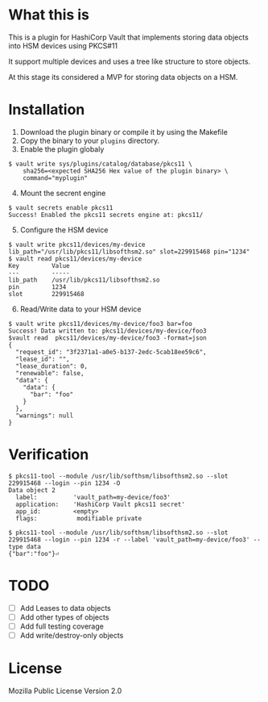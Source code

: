 # What this is

This is a plugin for HashiCorp Vault that implements storing data objects into HSM devices using PKCS#11 

It support multiple devices and uses a tree like structure to store objects.

At this stage its considered a MVP for storing data objects on a HSM.

# Installation

1. Download the plugin binary or compile it by using the Makefile
2. Copy the binary to your `plugins` directory.
3. Enable the plugin globaly

```
$ vault write sys/plugins/catalog/database/pkcs11 \
    sha256=<expected SHA256 Hex value of the plugin binary> \
    command="myplugin"
```
4. Mount the secrent engine
```
$ vault secrets enable pkcs11
Success! Enabled the pkcs11 secrets engine at: pkcs11/
```
5. Configure the HSM device
```
$ vault write pkcs11/devices/my-device lib_path="/usr/lib/pkcs11/libsofthsm2.so" slot=229915468 pin="1234"   
$ vault read pkcs11/devices/my-device
Key         Value
---         -----
lib_path    /usr/lib/pkcs11/libsofthsm2.so
pin         1234
slot        229915468

```
6. Read/Write data to your HSM device
```
$ vault write pkcs11/devices/my-device/foo3 bar=foo
Success! Data written to: pkcs11/devices/my-device/foo3
$vault read  pkcs11/devices/my-device/foo3 -format=json
{
  "request_id": "3f2371a1-a0e5-b137-2edc-5cab18ee59c6",
  "lease_id": "",
  "lease_duration": 0,
  "renewable": false,
  "data": {
    "data": {
      "bar": "foo"
    }
  },
  "warnings": null
}
```
# Verification 

```
$ pkcs11-tool --module /usr/lib/softhsm/libsofthsm2.so --slot 229915468 --login --pin 1234 -O
Data object 2
  label:          'vault_path=my-device/foo3'
  application:    'HashiCorp Vault pkcs11 secret'
  app_id:         <empty>
  flags:           modifiable private

$ pkcs11-tool --module /usr/lib/softhsm/libsofthsm2.so --slot 229915468 --login --pin 1234 -r --label 'vault_path=my-device/foo3' --type data
{"bar":"foo"}⏎
```



# TODO

- [ ] Add Leases to data objects
- [ ] Add other types of objects
- [ ] Add full testing coverage
- [ ] Add write/destroy-only objects

# License

Mozilla Public License Version 2.0